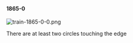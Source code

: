 #### 1865-0
![train-1865-0-0.png](https://github.com/lil-lab/nlvr/raw/master/nlvr/train/images/40/train-1865-0-0.png "train-1865-0-0.png")

There are at least two circles touching the edge
